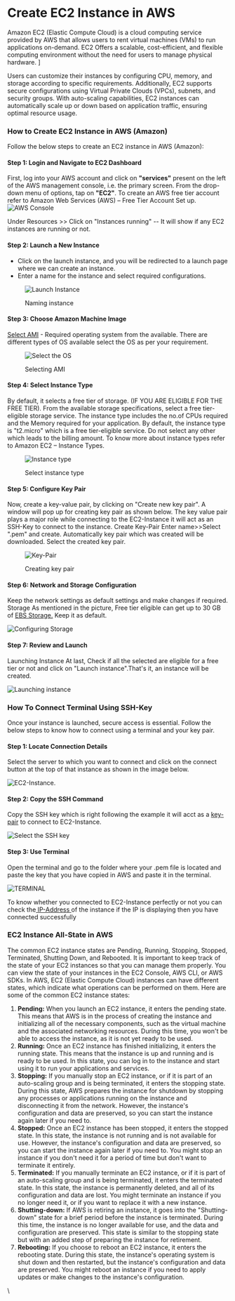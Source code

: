 # Create EC2 Instance in AWS

Amazon EC2 (Elastic Compute Cloud) is a cloud computing service provided by AWS that allows users to rent virtual machines (VMs) to run applications on-demand. EC2 Offers a scalable, cost-efficient, and flexible computing environment without the need for users to manage physical hardware. ]

Users can customize their instances by configuring CPU, memory, and storage according to specific requirements. Additionally, EC2 supports secure configurations using Virtual Private Clouds (VPCs), subnets, and security groups. With auto-scaling capabilities, EC2 instances can automatically scale up or down based on application traffic, ensuring optimal resource usage.

### How to Create EC2 Instance in AWS (Amazon) <a href="#create-ec2-instance-in-aws-amazon" id="create-ec2-instance-in-aws-amazon"></a>

Follow the below steps to create an EC2 instance in AWS (Amazon):

#### **Step 1: Login and Navigate to EC2 Dashboard** <a href="#step-1-login-and-navigate-to-ec2-dashboard" id="step-1-login-and-navigate-to-ec2-dashboard"></a>

First, log into your AWS account and click on **"services"** present on the left of the AWS management console, i.e. the primary screen. From the drop-down menu of options, tap on **"EC2"**. To create an AWS free tier account refer to Amazon Web Services (AWS) – Free Tier Account Set up.![AWS Console](https://media.geeksforgeeks.org/wp-content/uploads/20210527183025/awsec2navigation.png)

Under Resources >> Click on "Instances running" -- It will show if any EC2 instances are running or not.

#### **Step 2: Launch a New Instance** <a href="#step-2-launch-a-new-instance" id="step-2-launch-a-new-instance"></a>

* Click on the launch instance, and you will be redirected to a launch page where we can create an instance.
* Enter a name for the instance and select required configurations.

<figure><img src="https://media.geeksforgeeks.org/wp-content/uploads/20230215120003/Screenshot_5.png" alt="Launch Instance"><figcaption><p>Naming instance</p></figcaption></figure>

#### **Step 3: Choose Amazon Machine Image** <a href="#step-3-choose-amazon-machine-image" id="step-3-choose-amazon-machine-image"></a>

[Select AMI](https://www.geeksforgeeks.org/what-is-amazon-machine-image-ami/) - Required operating system from the available. There are different types of OS available select the OS as per your requirement.

<figure><img src="https://media.geeksforgeeks.org/wp-content/uploads/20230219122158/Screenshot_1.png" alt="Select the OS"><figcaption><p>Selecting AMI</p></figcaption></figure>

#### **Step 4: Select Instance Type** <a href="#step-4-select-instance-type" id="step-4-select-instance-type"></a>

By default, it selects a free tier of storage. (IF YOU ARE ELIGIBLE FOR THE FREE TIER). From the available storage specifications, select a free tier-eligible storage service. The instance type includes the no.of CPUs required and the Memory required for your application. By default, the instance type is "t2.micro" which is a free tier-eligible service. Do not select any other which leads to the billing amount. To know more about instance types refer to Amazon EC2 – Instance Types.

<figure><img src="https://media.geeksforgeeks.org/wp-content/uploads/20230219122654/Screenshot_3.png" alt="Instance type"><figcaption><p>Select instance type</p></figcaption></figure>

#### **Step 5: Configure Key Pair** <a href="#step-5-configure-key-pair" id="step-5-configure-key-pair"></a>

Now, create a key-value pair, by clicking on "Create new key pair". A window will pop up for creating key pair as shown below. The key value pair plays a major role while connecting to the EC2-Instance it will act as an SSH-Key to connect to the instance. Create Key-Pair Enter name>>Select ".pem" and create. Automatically key pair which was created will be downloaded. Select the created key pair.

<figure><img src="https://media.geeksforgeeks.org/wp-content/uploads/20230219123030/Screenshot_4.png" alt="Key-Pair"><figcaption><p>Creating key pair</p></figcaption></figure>

#### **Step 6: Network and Storage Configuration** <a href="#step-6-network-and-storage-configuration" id="step-6-network-and-storage-configuration"></a>

Keep the network settings as default settings and make changes if required. Storage As mentioned in the picture, Free tier eligible can get up to 30 GB of [EBS Storage.](https://www.geeksforgeeks.org/introduction-to-aws-elastic-block-storeebs/) Keep it as default.

![Configuring Storage](https://media.geeksforgeeks.org/wp-content/uploads/20230219125752/Screenshot-01-11-2023-204625.png)

#### **Step 7: Review and Launch** <a href="#step-7-review-and-launch" id="step-7-review-and-launch"></a>

Launching Instance At last, Check if all the selected are eligible for a free tier or not and click on "Launch instance".That's it, an instance will be created.

![Launching instance](https://media.geeksforgeeks.org/wp-content/uploads/20230215120529/Screenshot_8.png)

### How To Connect Terminal Using SSH-Key <a href="#steps-to-connect-terminal-using-sshkey" id="steps-to-connect-terminal-using-sshkey"></a>

Once your instance is launched, secure access is essential. Follow the below steps to know how to connect using a terminal and your key pair.

#### **Step 1: Locate Connection Details** <a href="#step-1-locate-connection-details" id="step-1-locate-connection-details"></a>

Select the server to which you want to connect and click on the connect button at the top of that instance as shown in the image below.

![EC2-Instance.](https://media.geeksforgeeks.org/wp-content/uploads/20230802121544/00890203-5650-4b8d-9163-ccd1c9b688eb.webp)

#### **Step 2: Copy the SSH Command** <a href="#step-2-use-terminal" id="step-2-use-terminal"></a>

Copy the SSH key which is right following the example it will acct as a [key-pair](https://www.geeksforgeeks.org/how-to-create-a-public-private-key-pair/) to connect to EC2-Instance.

![Select the SSH key](https://media.geeksforgeeks.org/wp-content/uploads/20230802121725/eae88ebf-fea2-46a8-b637-8a36693af993.webp)

#### **Step 3: Use Terminal** <a href="#step-3-use-terminal" id="step-3-use-terminal"></a>

Open the terminal and go to the folder where your .pem file is located and paste the key that you have copied in AWS and paste it in the terminal.

![TERMINAL](https://media.geeksforgeeks.org/wp-content/uploads/20230802122211/17221a11-89b3-4d44-a060-18f3ff7c6edf.webp)

To know whether you connected to EC2-Instance perfectly or not you can check the[ IP-Address ](https://www.geeksforgeeks.org/what-is-an-ip-address/)of the instance if the IP is displaying then you have connected successfully

### EC2 Instance All-State in AWS <a href="#ec2-instance-allstate-in-aws" id="ec2-instance-allstate-in-aws"></a>

The common EC2 instance states are Pending, Running, Stopping, Stopped, Terminated, Shutting Down, and Rebooted. It is important to keep track of the state of your EC2 instances so that you can manage them properly. You can view the state of your instances in the EC2 Console, AWS CLI, or AWS SDKs. In AWS, EC2 (Elastic Compute Cloud) instances can have different states, which indicate what operations can be performed on them. Here are some of the common EC2 instance states:

1. **Pending:** When you launch an EC2 instance, it enters the pending state. This means that AWS is in the process of creating the instance and initializing all of the necessary components, such as the virtual machine and the associated networking resources. During this time, you won't be able to access the instance, as it is not yet ready to be used.
2. **Running:** Once an EC2 instance has finished initializing, it enters the running state. This means that the instance is up and running and is ready to be used. In this state, you can log in to the instance and start using it to run your applications and services.
3. **Stopping:** If you manually stop an EC2 instance, or if it is part of an auto-scaling group and is being terminated, it enters the stopping state. During this state, AWS prepares the instance for shutdown by stopping any processes or applications running on the instance and disconnecting it from the network. However, the instance's configuration and data are preserved, so you can start the instance again later if you need to.
4. **Stopped:** Once an EC2 instance has been stopped, it enters the stopped state. In this state, the instance is not running and is not available for use. However, the instance's configuration and data are preserved, so you can start the instance again later if you need to. You might stop an instance if you don't need it for a period of time but don't want to terminate it entirely.
5. **Terminated:** If you manually terminate an EC2 instance, or if it is part of an auto-scaling group and is being terminated, it enters the terminated state. In this state, the instance is permanently deleted, and all of its configuration and data are lost. You might terminate an instance if you no longer need it, or if you want to replace it with a new instance.
6. **Shutting-down:** If AWS is retiring an instance, it goes into the "Shutting-down" state for a brief period before the instance is terminated. During this time, the instance is no longer available for use, and the data and configuration are preserved. This state is similar to the stopping state but with an added step of preparing the instance for retirement.
7. **Rebooting:** If you choose to reboot an EC2 instance, it enters the rebooting state. During this state, the instance's operating system is shut down and then restarted, but the instance's configuration and data are preserved. You might reboot an instance if you need to apply updates or make changes to the instance's configuration.

\
